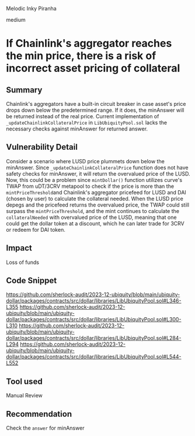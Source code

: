 Melodic Inky Piranha

medium

# If Chainlink's aggregator reaches the min price, there is a risk of incorrect asset pricing of collateral

## Summary
Chainlink's aggregators have a built-in circuit breaker in case asset's price drops down below the predetermined range. If it does, the minAnswer will be returned instead of the real price. Current implementation of `_updateChainlinkCollateralPrice` in `LibUbiquityPool.sol` lacks the necessary checks against minAnswer for returned answer.
## Vulnerability Detail
Consider a scenario where LUSD price plummets down below the minAnswer. Since `_updateChainlinkCollateralPrice` function does not have safety checks for minAnswer, it will return the overvalued price of the LUSD. Now, this could be a problem since `mintDollar()` function utilizes curve's TWAP from uDT/3CRV metapool to check if the price is more than the `mintPriceThreshold`and Chainlink's aggregator pricefeed for LUSD and DAI (chosen by user) to calculate the collateral needed. When the LUSD price depegs and the pricefeed returns the overvalued price, the TWAP could still surpass the `mintPriceThreshold`, and the mint continues to calculate the `collateralNeeded` with overvalued price of the LUSD, meaning that one could get the dollar token at a discount, which he can later trade for 3CRV or redeem for DAI token.
## Impact
Loss of funds
## Code Snippet
https://github.com/sherlock-audit/2023-12-ubiquity/blob/main/ubiquity-dollar/packages/contracts/src/dollar/libraries/LibUbiquityPool.sol#L346-L355
https://github.com/sherlock-audit/2023-12-ubiquity/blob/main/ubiquity-dollar/packages/contracts/src/dollar/libraries/LibUbiquityPool.sol#L300-L310
https://github.com/sherlock-audit/2023-12-ubiquity/blob/main/ubiquity-dollar/packages/contracts/src/dollar/libraries/LibUbiquityPool.sol#L284-L294
https://github.com/sherlock-audit/2023-12-ubiquity/blob/main/ubiquity-dollar/packages/contracts/src/dollar/libraries/LibUbiquityPool.sol#L544-L552
## Tool used

Manual Review

## Recommendation
Check the `answer` for minAnswer